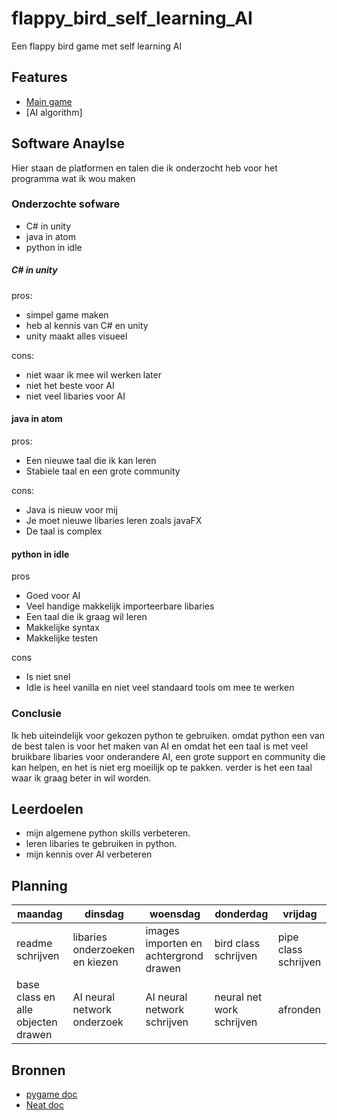 # flappy_bird_self_learning_AI

Een flappy bird game met self learning AI

## Features

- [Main game](https://github.com/sjorsDAwhoop/flappy_bird_self_learning_AI/blob/master/flappybird.py)
- [AI algorithm]

## Software Anaylse 

Hier staan de platformen en talen die ik onderzocht heb voor het programma wat ik wou maken

### Onderzochte sofware
- C# in unity
- java in atom
- python in idle

##### C# in unity
pros:
- simpel game maken
- heb al kennis van C# en unity
- unity maakt alles visueel

cons:
- niet waar ik mee wil werken later
- niet het beste voor AI
- niet veel libaries voor AI

#### java in atom
pros:
- Een nieuwe taal die ik kan leren
- Stabiele taal en een grote community


cons:
- Java is nieuw voor mij
- Je moet nieuwe libaries leren zoals javaFX
- De taal is complex

#### python in idle
pros
- Goed voor AI
- Veel handige makkelijk importeerbare libaries
- Een taal die ik graag wil leren
- Makkelijke syntax
- Makkelijke testen

cons
- Is niet snel
- Idle is heel vanilla en niet veel standaard tools om mee te werken

### Conclusie
Ik heb uiteindelijk voor gekozen python te gebruiken. omdat python een van de best talen is voor het maken van AI en omdat het een taal is met veel bruikbare libaries voor onderandere AI, een grote support en community die kan helpen, en het is niet erg moeilijk op te pakken. verder is het een taal waar ik graag beter in wil worden. 


## Leerdoelen 

- mijn algemene python skills verbeteren.
- leren libaries te gebruiken in python.
- mijn kennis over AI verbeteren

## Planning 


| maandag | dinsdag | woensdag | donderdag | vrijdag |
| --- | --- | --- | --- | --- |
| readme schrijven | libaries onderzoeken en kiezen | images importen en achtergrond drawen | bird class schrijven |pipe class schrijven  |
| base class en alle objecten drawen | AI neural network onderzoek | AI neural network schrijven  | neural net work schrijven | afronden  |

## Bronnen

- [pygame doc](https://www.pygame.org/docs/)
- [Neat doc](https://neat-python.readthedocs.io/en/latest/)
